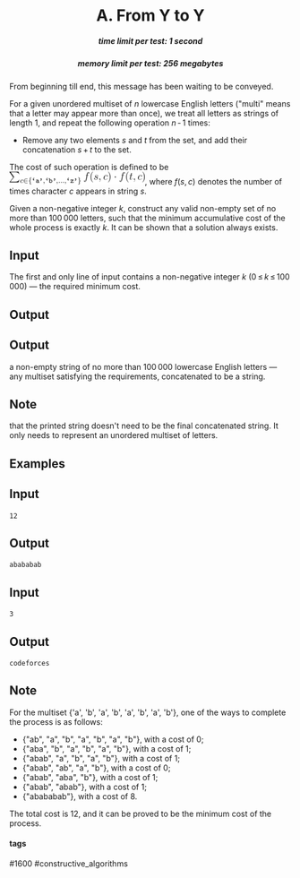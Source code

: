 <h1 style='text-align: center;'> A. From Y to Y</h1>

<h5 style='text-align: center;'>time limit per test: 1 second</h5>
<h5 style='text-align: center;'>memory limit per test: 256 megabytes</h5>

From beginning till end, this message has been waiting to be conveyed.

For a given unordered multiset of *n* lowercase English letters ("multi" means that a letter may appear more than once), we treat all letters as strings of length 1, and repeat the following operation *n* - 1 times:

* Remove any two elements *s* and *t* from the set, and add their concatenation *s* + *t* to the set.

The cost of such operation is defined to be ![](images/d6245ecc5766ad90cc96811959cd01bbfd6e18df.png), where *f*(*s*, *c*) denotes the number of times character *c* appears in string *s*.

Given a non-negative integer *k*, construct any valid non-empty set of no more than 100 000 letters, such that the minimum accumulative cost of the whole process is exactly *k*. It can be shown that a solution always exists.

## Input

The first and only line of input contains a non-negative integer *k* (0 ≤ *k* ≤ 100 000) — the required minimum cost.

## Output

## Output

 a non-empty string of no more than 100 000 lowercase English letters — any multiset satisfying the requirements, concatenated to be a string.

## Note

 that the printed string doesn't need to be the final concatenated string. It only needs to represent an unordered multiset of letters.

## Examples

## Input


```
12  

```
## Output


```
abababab  

```
## Input


```
3  

```
## Output


```
codeforces  

```
## Note

For the multiset {'a', 'b', 'a', 'b', 'a', 'b', 'a', 'b'}, one of the ways to complete the process is as follows:

* {"ab", "a", "b", "a", "b", "a", "b"}, with a cost of 0;
* {"aba", "b", "a", "b", "a", "b"}, with a cost of 1;
* {"abab", "a", "b", "a", "b"}, with a cost of 1;
* {"abab", "ab", "a", "b"}, with a cost of 0;
* {"abab", "aba", "b"}, with a cost of 1;
* {"abab", "abab"}, with a cost of 1;
* {"abababab"}, with a cost of 8.

The total cost is 12, and it can be proved to be the minimum cost of the process.



#### tags 

#1600 #constructive_algorithms 